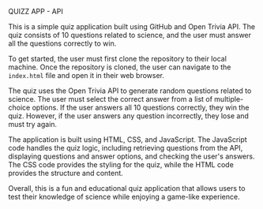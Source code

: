 QUIZZ APP - API

This is a simple quiz application built using GitHub and Open Trivia API. The quiz consists of 10 questions related to science, and the user must answer all the questions correctly to win.

To get started, the user must first clone the repository to their local machine. Once the repository is cloned, the user can navigate to the `index.html` file and open it in their web browser.

The quiz uses the Open Trivia API to generate random questions related to science. The user must select the correct answer from a list of multiple-choice options. If the user answers all 10 questions correctly, they win the quiz. However, if the user answers any question incorrectly, they lose and must try again.

The application is built using HTML, CSS, and JavaScript. The JavaScript code handles the quiz logic, including retrieving questions from the API, displaying questions and answer options, and checking the user's answers. The CSS code provides the styling for the quiz, while the HTML code provides the structure and content.

Overall, this is a fun and educational quiz application that allows users to test their knowledge of science while enjoying a game-like experience.
